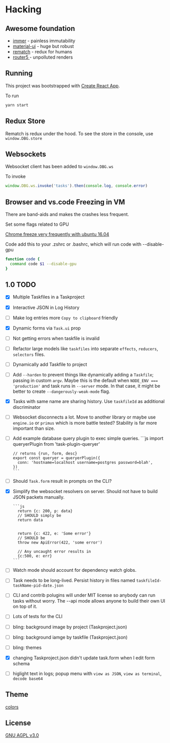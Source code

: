 # Hacking

## Awesome foundation

* [immer](https://github.com/mweststrate/immer) - painless immutability
* [material-ui](https://github.com/mui-org/material-ui) - huge but robust
* [rematch](https://github.com/rematch/rematch) - redux for humans
* [router5 ](https://github.com/router5/router5) - unpolluted renders

## Running

This project was bootstrapped with [Create React App](https://github.com/facebookincubator/create-react-app).

To run

```sh
yarn start
```

## Redux Store

Rematch is redux under the hood. To see the store in the console, use
`window.DBG.store`

## Websockets

Websocket client has been added to `window.DBG.ws`

To invoke

```js
window.DBG.ws.invoke('tasks').then(console.log, console.error)
```

## Browser and vs.code Freezing in VM

There are band-aids and makes the crashes less frequent.

Set some flags related to GPU

[Chrome freeze very frequently with ubuntu 16.04](https://askubuntu.com/a/894683)

Code add this to your .zshrc or .bashrc, which will run code with --disable-gpu

```sh
function code {
  command code $1 --disable-gpu
}
```

## 1.0 TODO

* [x] Multiple Taskfiles in a Taskproject
* [x] Interactive JSON in Log History
* [ ] Make log entries more `Copy to clipboard` friendly
* [x] Dynamic forms via `Task.ui` prop
* [ ] Not getting errors when taskfile is invalid
* [ ] Refactor large models like `taskfiles` into separate `effects`, `reducers`,
      `selectors` files.
* [ ] Dynamically add Taskfile to project
* [ ] Add `--harden` to prevent things like dynamically adding a `Taskfile`;
      passing in custom `argv`. Maybe this is the default when
      `NODE_ENV === 'production'` and task runs in `--server` mode. In that case,
      it might be better to create `--dangerously-weak-mode` flag.
* [x] Tasks with same name are sharing history. Use `taskfileId` as additional
      discriminator
* [ ] Websocket disconnects a lot. Move to another library or maybe use
      `engine.io` or `primus` which is more battle tested? Stability is far
      more important than size.
* [ ] Add example database query plugin to exec simple queries.
      ```js
      import queryerPlugin from 'task-plugin-queryer'

      // returns {run, form, desc}
      export const queryer = queryerPlugin({
        conn: 'hostname=localhost username=postgres password=blah',
      })
      ```

* [ ] Should `Task.form` result in prompts on the CLI?
* [x] Simplify the websocket resolvers on server. Should not have to build
      JSON packets manually.

      ```js
        return {c: 200, p: data}
        // SHOULD simply be
        return data


        return {c: 422, e: 'Some error'}
        // SHOULD be
        throw new ApiError(422, 'some error')

        // Any uncaught error results in
        {c:500, e: err}
      ```

* [ ] Watch mode should account for dependency watch globs.
* [ ] Task needs to be long-lived. Persist history in files named
      `taskfileId-taskName-pid-date.json`
* [ ] CLI and contrib polugins will under MIT license so anybody can run tasks
      without worry. The --api mode allows anyone to build their own UI
      on top of it.
* [ ] Lots of tests for the CLI
* [ ] bling: background image by project (Taskproject.json)
* [ ] bling: background iamge by taskfile (Taskproject.json)
* [ ] bling: themes
* [x] changing Taskproject.json didn't update task.form when I edit form schema
* [ ] higlight text in logs; popup menu with `view as JSON`, `view as terminal`,
      `decode base64`

## Theme

[colors](https://material.io/color/#!/?view.left=0&view.right=0&primary.color=8D6E63&secondary.color=4FC3F7)

## License

[GNU AGPL v3.0](http://www.gnu.org/licenses/agpl-3.0.html)
